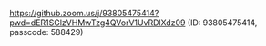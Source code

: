 https://github.zoom.us/j/93805475414?pwd=dER1SGlzVHMwTzg4QVorV1UvRDlXdz09 (ID: 93805475414, passcode: 588429)
